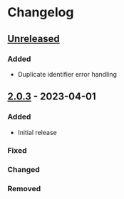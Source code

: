 # Changelog

## [Unreleased]

### Added

- Duplicate identifier error handling

## [2.0.3] - 2023-04-01

### Added

- Initial release

### Fixed

### Changed

### Removed

[unreleased]: https://github.com/thought2/purescript-ts-bridge/compare/v2.0.3...HEAD
[2.0.3]: https://github.com/thought2/purescript-ts-bridge/releases/tag/v2.0.3
